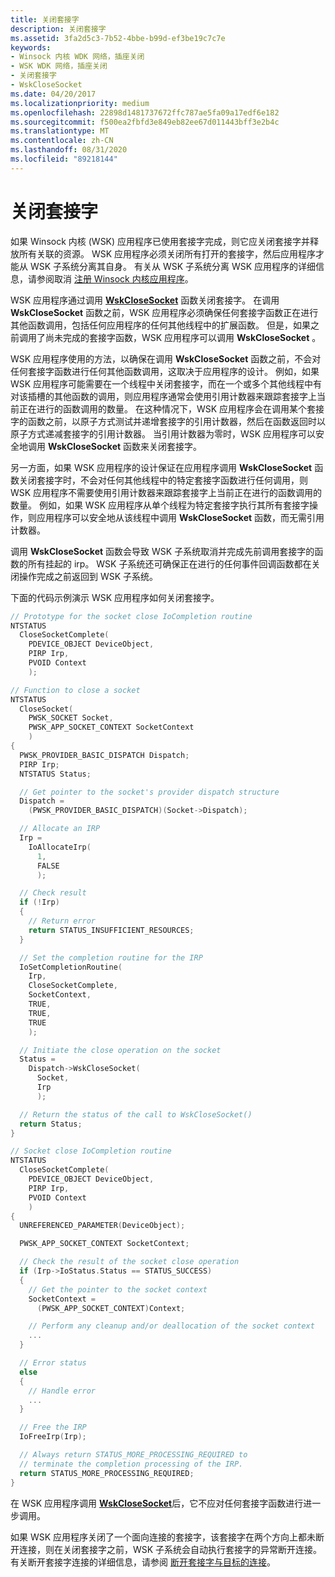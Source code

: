 ```yaml
---
title: 关闭套接字
description: 关闭套接字
ms.assetid: 3fa2d5c3-7b52-4bbe-b99d-ef3be19c7c7e
keywords:
- Winsock 内核 WDK 网络，插座关闭
- WSK WDK 网络，插座关闭
- 关闭套接字
- WskCloseSocket
ms.date: 04/20/2017
ms.localizationpriority: medium
ms.openlocfilehash: 22898d1481737672ffc787ae5fa09a17edf6e182
ms.sourcegitcommit: f500ea2fbfd3e849eb82ee67d011443bff3e2b4c
ms.translationtype: MT
ms.contentlocale: zh-CN
ms.lasthandoff: 08/31/2020
ms.locfileid: "89218144"
---
```

# <a name="closing-a-socket"></a>关闭套接字


如果 Winsock 内核 (WSK) 应用程序已使用套接字完成，则它应关闭套接字并释放所有关联的资源。 WSK 应用程序必须关闭所有打开的套接字，然后应用程序才能从 WSK 子系统分离其自身。 有关从 WSK 子系统分离 WSK 应用程序的详细信息，请参阅取消 [注册 Winsock 内核应用程序](unregistering-a-winsock-kernel-application.md)。

WSK 应用程序通过调用 [**WskCloseSocket**](/windows-hardware/drivers/ddi/wsk/nc-wsk-pfn_wsk_close_socket) 函数关闭套接字。 在调用 **WskCloseSocket** 函数之前，WSK 应用程序必须确保任何套接字函数正在进行其他函数调用，包括任何应用程序的任何其他线程中的扩展函数。 但是，如果之前调用了尚未完成的套接字函数，WSK 应用程序可以调用 **WskCloseSocket** 。

WSK 应用程序使用的方法，以确保在调用 **WskCloseSocket** 函数之前，不会对任何套接字函数进行任何其他函数调用，这取决于应用程序的设计。 例如，如果 WSK 应用程序可能需要在一个线程中关闭套接字，而在一个或多个其他线程中有对该插槽的其他函数的调用，则应用程序通常会使用引用计数器来跟踪套接字上当前正在进行的函数调用的数量。 在这种情况下，WSK 应用程序会在调用某个套接字的函数之前，以原子方式测试并递增套接字的引用计数器，然后在函数返回时以原子方式递减套接字的引用计数器。 当引用计数器为零时，WSK 应用程序可以安全地调用 **WskCloseSocket** 函数来关闭套接字。

另一方面，如果 WSK 应用程序的设计保证在应用程序调用 **WskCloseSocket** 函数关闭套接字时，不会对任何其他线程中的特定套接字函数进行任何调用，则 WSK 应用程序不需要使用引用计数器来跟踪套接字上当前正在进行的函数调用的数量。 例如，如果 WSK 应用程序从单个线程为特定套接字执行其所有套接字操作，则应用程序可以安全地从该线程中调用 **WskCloseSocket** 函数，而无需引用计数器。

调用 **WskCloseSocket** 函数会导致 WSK 子系统取消并完成先前调用套接字的函数的所有挂起的 irp。 WSK 子系统还可确保正在进行的任何事件回调函数都在关闭操作完成之前返回到 WSK 子系统。

下面的代码示例演示 WSK 应用程序如何关闭套接字。

```C++
// Prototype for the socket close IoCompletion routine
NTSTATUS
  CloseSocketComplete(
    PDEVICE_OBJECT DeviceObject,
    PIRP Irp,
    PVOID Context
    );

// Function to close a socket
NTSTATUS
  CloseSocket(
    PWSK_SOCKET Socket,
    PWSK_APP_SOCKET_CONTEXT SocketContext
    )
{
  PWSK_PROVIDER_BASIC_DISPATCH Dispatch;
  PIRP Irp;
  NTSTATUS Status;

  // Get pointer to the socket's provider dispatch structure
  Dispatch =
    (PWSK_PROVIDER_BASIC_DISPATCH)(Socket->Dispatch);

  // Allocate an IRP
  Irp =
    IoAllocateIrp(
      1,
      FALSE
      );

  // Check result
  if (!Irp)
  {
    // Return error
    return STATUS_INSUFFICIENT_RESOURCES;
  }

  // Set the completion routine for the IRP
  IoSetCompletionRoutine(
    Irp,
    CloseSocketComplete,
    SocketContext,
    TRUE,
    TRUE,
    TRUE
    );

  // Initiate the close operation on the socket
  Status =
    Dispatch->WskCloseSocket(
      Socket,
      Irp
      );

  // Return the status of the call to WskCloseSocket()
  return Status;
}

// Socket close IoCompletion routine
NTSTATUS
  CloseSocketComplete(
    PDEVICE_OBJECT DeviceObject,
    PIRP Irp,
    PVOID Context
    )
{
  UNREFERENCED_PARAMETER(DeviceObject);

  PWSK_APP_SOCKET_CONTEXT SocketContext;

  // Check the result of the socket close operation
  if (Irp->IoStatus.Status == STATUS_SUCCESS)
  {
    // Get the pointer to the socket context
    SocketContext =
      (PWSK_APP_SOCKET_CONTEXT)Context;

    // Perform any cleanup and/or deallocation of the socket context
    ...
  }

  // Error status
  else
  {
    // Handle error
    ...
  }

  // Free the IRP
  IoFreeIrp(Irp);

  // Always return STATUS_MORE_PROCESSING_REQUIRED to
  // terminate the completion processing of the IRP.
  return STATUS_MORE_PROCESSING_REQUIRED;
}
```

在 WSK 应用程序调用 [**WskCloseSocket**](/windows-hardware/drivers/ddi/wsk/nc-wsk-pfn_wsk_close_socket)后，它不应对任何套接字函数进行进一步调用。

如果 WSK 应用程序关闭了一个面向连接的套接字，该套接字在两个方向上都未断开连接，则在关闭套接字之前，WSK 子系统会自动执行套接字的异常断开连接。 有关断开套接字连接的详细信息，请参阅 [断开套接字与目标的连接](disconnecting-a-socket-from-a-destination.md)。

 

